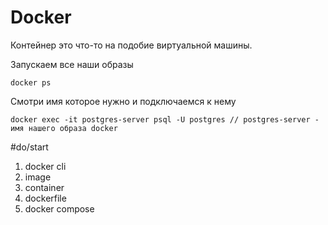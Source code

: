 # Docker
Контейнер это что-то на подобие виртуальной машины.

Запускаем все наши образы
```
docker ps
```

Смотри имя которое нужно и подключаемся к нему

```
docker exec -it postgres-server psql -U postgres // postgres-server - имя нашего образа docker
```


#do/start 
1. docker cli
2. image
3. container
4. dockerfile
5. docker compose


